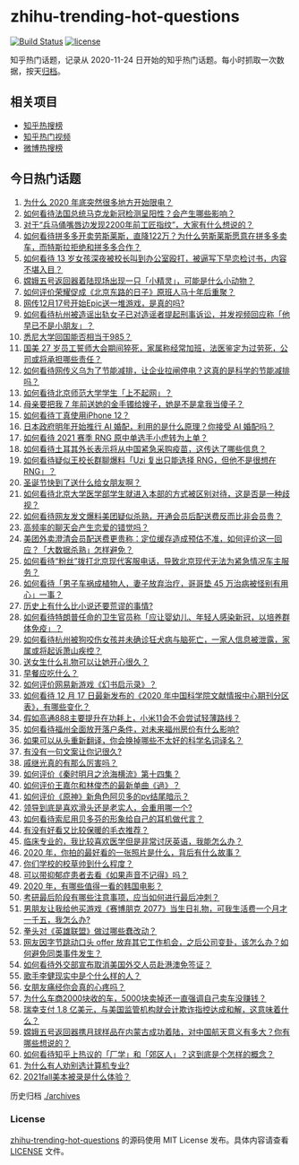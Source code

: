 # zhihu-trending-hot-questions

[![Build Status](https://github.com/justjavac/zhihu-trending-hot-questions/workflows/ci/badge.svg?branch=master)](https://github.com/justjavac/zhihu-trending-hot-questions/actions)
[![license](https://img.shields.io/github/license/justjavac/zhihu-trending-hot-questions)](https://github.com/justjavac/zhihu-trending-hot-questions/blob/master/LICENSE)

知乎热门话题，记录从 2020-11-24 日开始的知乎热门话题。每小时抓取一次数据，按天[归档](./archives)。

## 相关项目

- [知乎热搜榜](https://github.com/justjavac/zhihu-trending-top-search)
- [知乎热门视频](https://github.com/justjavac/zhihu-trending-hot-video)
- [微博热搜榜](https://github.com/justjavac/weibo-trending-hot-search)

## 今日热门话题

<!-- BEGIN -->
<!-- 最后更新时间 Fri Dec 18 2020 03:03:05 GMT+0800 (CST) -->
1. [为什么 2020 年底突然很多地方开始限电？](https://www.zhihu.com/question/434800740)
1. [如何看待法国总统马克龙新冠检测呈阳性？会产生哪些影响？](https://www.zhihu.com/question/435278706)
1. [对于“兵马俑嘴唇边发现2200年前工匠指纹”，大家有什么想说的？](https://www.zhihu.com/question/435177701)
1. [如何看待拼多多开卖劳斯莱斯，直降122万？为什么劳斯莱斯愿意在拼多多卖车，而特斯拉拒绝和拼多多合作？](https://www.zhihu.com/question/435215240)
1. [如何看待 13 岁女孩深夜被校长叫到办公室殴打，被逼写下早恋检讨书，内容不堪入目？](https://www.zhihu.com/question/435191592)
1. [嫦娥五号返回器着陆现场出现一只「小精灵」，可能是什么小动物？](https://www.zhihu.com/question/435202802)
1. [如何评价荣耀促成《北京东路的日子》原班人马十年后重聚？](https://www.zhihu.com/question/435106168)
1. [网传12月17号开始Epic送一堆游戏，是真的吗?](https://www.zhihu.com/question/435065524)
1. [如何看待杭州被造谣出轨女子已对造谣者提起刑事诉讼，并发视频回应称「他早已不是小朋友」？](https://www.zhihu.com/question/435210253)
1. [悉尼大学回国能否相当于985？](https://www.zhihu.com/question/266843003)
1. [国美 27 岁员工誓师大会期间猝死，家属称经常加班，法医鉴定为过劳死，公司或将承担哪些责任？](https://www.zhihu.com/question/435204779)
1. [如何看待网传义乌为了节能减排，让企业拉闸停电？这真的是科学的节能减排吗？](https://www.zhihu.com/question/434603611)
1. [如何看待北京师范大学学生「上不起网」？](https://www.zhihu.com/question/435099848)
1. [母亲要把我 7 年前送她的金手镯给嫂子，她是不是拿我当傻子？](https://www.zhihu.com/question/435119118)
1. [如何看待丁真使用iPhone 12？](https://www.zhihu.com/question/434592793)
1. [日本政府明年开始推行 AI 婚配，利用的是什么原理？你接受 AI 婚配吗？](https://www.zhihu.com/question/435254599)
1. [如何看待 2021 赛季 RNG 原中单选手小虎转为上单？](https://www.zhihu.com/question/435203439)
1. [如何看待土耳其外长表示将从中国紧急采购疫苗，这传达了哪些信息？](https://www.zhihu.com/question/434936994)
1. [如何看待疑似王校长群聊爆料「Uzi 复出只能选择 RNG，但他不是很想在 RNG」？](https://www.zhihu.com/question/435168547)
1. [圣诞节快到了送什么给女朋友啊？](https://www.zhihu.com/question/433492176)
1. [如何看待北京大学医学部学生就进入本部的方式被区别对待，这是否是一种歧视？](https://www.zhihu.com/question/434974815)
1. [如何看待网友发文爆料美团疑似杀熟，开通会员后配送费反而比非会员贵？](https://www.zhihu.com/question/435061348)
1. [高频率的聊天会产生恋爱的错觉吗？](https://www.zhihu.com/question/387129145)
1. [美团外卖澄清会员配送费更贵称：定位缓存造成预估不准，如何评价这一回应？「大数据杀熟」怎样避免？](https://www.zhihu.com/question/435281341)
1. [如何看待“粉丝”拨打北京现代客服电话，导致北京现代无法为紧急情况车主服务？](https://www.zhihu.com/question/435133430)
1. [如何看待「男子车祸成植物人，妻子放弃治疗，哥哥垫 45 万治病被怪别有用心」一事？](https://www.zhihu.com/question/434969371)
1. [历史上有什么比小说还要荒谬的事情?](https://www.zhihu.com/question/268896757)
1. [如何看待特朗普任命的卫生官员称「应让婴幼儿、年轻人感染新冠，以培养群体免疫」？](https://www.zhihu.com/question/435221975)
1. [如何看待杭州被狗咬伤女孩并未确诊狂犬病与脑死亡，一家人信息被泄露，家属或将起诉萧山疾控？](https://www.zhihu.com/question/435249468)
1. [送女生什么礼物可以让她开心很久？](https://www.zhihu.com/question/327277042)
1. [早餐应吃什么？](https://www.zhihu.com/question/419822024)
1. [如何评价网易新游戏《幻书启示录》？](https://www.zhihu.com/question/376365390)
1. [如何看待 12 月 17 日最新发布的《2020 年中国科学院文献情报中心期刊分区表》，有哪些变化？](https://www.zhihu.com/question/435206290)
1. [假如高通888主要提升在功耗上，小米11会不会尝试轻薄路线？](https://www.zhihu.com/question/433041078)
1. [如何看待福州全面放开落户条件，对未来福州房价有什么影响?](https://www.zhihu.com/question/434837094)
1. [如果可以从头重新翻译，你会换掉哪些不太好的科学名词译名？](https://www.zhihu.com/question/434589285)
1. [有没有一句文案让你记很久?](https://www.zhihu.com/question/432213645)
1. [戚继光真的有那么厉害吗？](https://www.zhihu.com/question/22169651)
1. [如何评价《秦时明月之沧海横流》第十四集？](https://www.zhihu.com/question/435211568)
1. [如何评价王嘉尔和林俊杰的最新单曲《過》？](https://www.zhihu.com/question/434771034)
1. [如何评价《原神》新角色阿贝多的pv结尾暗示？](https://www.zhihu.com/question/435238233)
1. [领导到底是喜欢滑头还是老实人，会重用哪一个?](https://www.zhihu.com/question/352016820)
1. [如何看待索尼用贝多芬的形象给自己的耳机做代言？](https://www.zhihu.com/question/435077193)
1. [有没有好看又比较保暖的毛衣推荐？](https://www.zhihu.com/question/304592789)
1. [临床专业的，我比较喜欢医学但是非常讨厌英语，我能怎么办？](https://www.zhihu.com/question/434759117)
1. [2020 年，你拍的最好看的一张照片是什么，背后有什么故事？](https://www.zhihu.com/question/365149201)
1. [你们学校的校草帅到什么程度？](https://www.zhihu.com/question/290011743)
1. [可以带抑郁症患者去看《如果声音不记得》吗？](https://www.zhihu.com/question/433322952)
1. [2020 年，有哪些值得一看的韩国电影？](https://www.zhihu.com/question/434530257)
1. [考研最后阶段有哪些注意事项，应当如何进行最后冲刺？](https://www.zhihu.com/question/358931610)
1. [男朋友让我给他买游戏《赛博朋克 2077》当生日礼物，可我生活费一个月才一千五，我怎么办?](https://www.zhihu.com/question/434776782)
1. [拳头对《英雄联盟》做过哪些蠢改动？](https://www.zhihu.com/question/433751199)
1. [网友因字节跳动口头 offer 放弃其它工作机会，之后公司变卦，该怎么办？如何避免同类事件发生？](https://www.zhihu.com/question/435118515)
1. [如何看待外交部宣布取消美国外交人员赴港澳免签证？](https://www.zhihu.com/question/434220177)
1. [歌手李健现实中是个什么样的人？](https://www.zhihu.com/question/21181290)
1. [女朋友痛经你会真的心疼吗？](https://www.zhihu.com/question/392000371)
1. [为什么车商2000块收的车，5000块卖掉还一直强调自己卖车没赚钱？](https://www.zhihu.com/question/434339039)
1. [瑞幸支付 1.8 亿美元，与美国监管机构就会计欺诈指控达成和解，这意味着什么？](https://www.zhihu.com/question/435200634)
1. [嫦娥五号返回器携月球样品在内蒙古成功着陆，对中国航天意义有多大？你有哪些想说的？](https://www.zhihu.com/question/435116380)
1. [如何看待知乎上热议的「厂学」和「郊区人」？这到底是个怎样的概念？](https://www.zhihu.com/question/435098487)
1. [为什么有人劝别选计算机专业?](https://www.zhihu.com/question/407082013)
1. [2021fall美本被录是什么体验？](https://www.zhihu.com/question/434978674)
<!-- END -->

历史归档 [./archives](./archives)

### License

[zhihu-trending-hot-questions](https://github.com/justjavac/zhihu-trending-hot-questions) 的源码使用 MIT License 发布。具体内容请查看 [LICENSE](./LICENSE) 文件。
